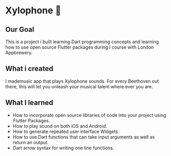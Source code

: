 


# Xylophone 🎹

## Our Goal

This is a project i built learning Dart programming concepts and learning how to use open source Flutter packages during i course with London Appbrewery.

## What i created
I mademusic app that plays Xylophone sounds. For every Beethoven out there, this will let you unleash your musical talent where ever you are. 



## What I learned

- How to incorporate open source libraries of code into your project using Flutter Packages.
- How to play sound on both iOS and Android.
- How to generate repeated user interface Widgets.
- How to use Dart functions that can take input arguments as well as return an output.
- Dart arrow syntax for writing one line functions.





